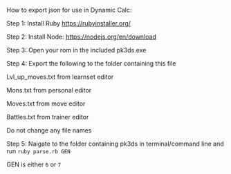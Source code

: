 How to export json for use in Dynamic Calc:

Step 1: Install Ruby https://rubyinstaller.org/


Step 2: Install Node: https://nodejs.org/en/download


Step 3: Open your rom in the included pk3ds.exe


Step 4: Export the following to the folder containing this file

Lvl_up_moves.txt from learnset editor

Mons.txt from personal editor

Moves.txt from move editor

Battles.txt from trainer editor

Do not change any file names

Step 5: Naigate to the folder containing pk3ds in terminal/command line and run `ruby parse.rb GEN` 

GEN is either `6` or `7`


